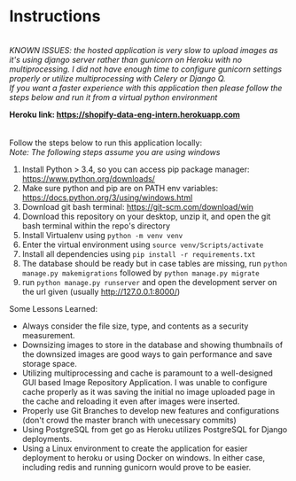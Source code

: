 # Instructions
\
*KNOWN ISSUES: the hosted application is very slow to upload images as it's using django server rather than gunicorn on Heroku with no multiprocessing. I did not have enough time to configure gunicorn settings properly or utilize multiprocessing with Celery or Django Q.*
\
*If you want a faster experience with this application then please follow the steps below and run it from a virtual python environment*

**Heroku link: https://shopify-data-eng-intern.herokuapp.com**
\
\
\
Follow the steps below to run this application locally: \
*Note: The following steps assume you are using windows*

1. Install Python > 3.4, so you can access pip package manager: https://www.python.org/downloads/
2. Make sure python and pip are on PATH env variables: https://docs.python.org/3/using/windows.html
3. Download git bash terminal: https://git-scm.com/download/win
4. Download this repository on your desktop, unzip it, and open the git bash terminal within the repo's directory
5. Install Virtualenv using ```python -m venv venv```
7. Enter the virtual environment using ```source venv/Scripts/activate```
8. Install all dependencies using ```pip install -r requirements.txt```
10. The database should be ready but in case tables are missing, run ```python manage.py makemigrations``` followed by ```python manage.py migrate```
11. run ```python manage.py runserver``` and open the development server on the url given (usually http://127.0.0.1:8000/)

Some Lessons Learned:
- Always consider the file size, type, and contents as a security measurement.
- Downsizing images to store in the database and showing thumbnails of the downsized images are good ways to gain performance and save storage space.
- Utilizing multiprocessing and cache is paramount to a well-designed GUI based Image Repository Application. I was unable to configure cache properly as it was saving the initial no image uploaded page in the cache and reloading it even after images were inserted. 
- Properly use Git Branches to develop new features and configurations (don't crowd the master branch with unecessary commits)
- Using PostgreSQL from get go as Heroku utilizes PostgreSQL for Django deployments.
- Using a Linux environment to create the application for easier deployment to heroku or using Docker on windows. In either case, including redis and running gunicorn would prove to be easier.

